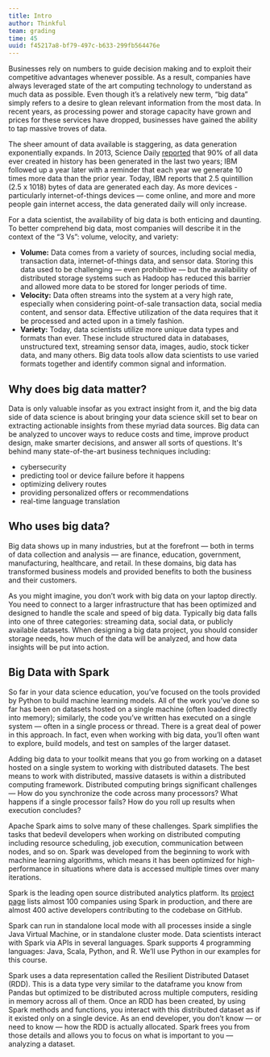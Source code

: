 ```yaml
---
title: Intro
author: Thinkful
team: grading
time: 45
uuid: f45217a8-bf79-497c-b633-299fb564476e
---
```


Businesses rely on numbers to guide decision making and to exploit their competitive advantages whenever possible.
As a result, companies have always leveraged state of the art computing technology to understand as much data as possible. Even though it’s a relatively new term, “big data” simply refers to a desire to glean relevant information from the most data. In recent years, as processing power and storage capacity have grown and prices for these services have dropped, businesses have gained the ability to tap massive troves of data.

The sheer amount of data available is staggering, as data generation exponentially expands. In 2013, Science Daily [reported](https://www.sciencedaily.com/releases/2013/05/130522085217.htm) that  90% of all data ever created in history has been generated in the last two years; IBM followed up a year later with a reminder that each year we generate 10 times more data than the prior year. Today, IBM reports that 2.5 quintillion (2.5 x 1018) bytes of data are generated each day. As more devices - particularly internet-of-things devices — come online, and more and more people gain internet access, the data generated daily will only increase.

For a data scientist, the availability of big data is both enticing and daunting. To better comprehend big data, most companies will describe it in the context of the “3 Vs”: volume, velocity, and variety:

* **Volume:** Data comes from a variety of sources, including social media, transaction data, internet-of-things data, and sensor data. Storing this data used to be challenging — even prohibitive — but the availability of distributed storage systems such as Hadoop has reduced this barrier and allowed more data to be stored for longer periods of time.
* **Velocity:** Data often streams into the system at a very high rate, especially when considering point-of-sale transaction data, social media content, and sensor data. Effective utilization of the data requires that it be processed and acted upon in a timely fashion.
* **Variety:** Today, data scientists utilize more unique data types and formats than ever. These include structured data in databases, unstructured text, streaming sensor data, images, audio, stock ticker data, and many others. Big data tools allow data scientists to use varied formats together and identify common signal and information.

## Why does big data matter?

Data is only valuable insofar as you extract insight from it, and the big data side of data science is about bringing your data science skill set to bear on extracting actionable insights from these myriad data sources.  Big data can be analyzed to uncover ways to reduce costs and time, improve product design, make smarter decisions, and answer all sorts of questions. It's behind many state-of-the-art business techniques including:

* cybersecurity
* predicting tool or device failure before it happens
* optimizing delivery routes
* providing personalized offers or recommendations
* real-time language translation

## Who uses big data?

Big data shows up in many industries, but at the forefront — both in terms of data collection and analysis — are finance, education, government, manufacturing, healthcare, and retail. In these domains, big data has transformed business models and provided benefits to both the business and their customers.

As you might imagine, you don’t work with big data on your laptop directly. You need to connect to a larger infrastructure that has been optimized and designed to handle the scale and speed of big data. Typically big data falls into one of three categories: streaming data, social data, or publicly available datasets. When designing a big data project, you should consider storage needs, how much of the data will be analyzed, and how data insights will be put into action.

## Big Data with Spark

So far in your data science education, you’ve focused on the tools provided by Python to build machine learning models. All of the work you’ve done so far has been on datasets hosted on a single machine (often loaded directly into memory); similarly, the code you’ve written has executed on a single system — often in a single process or thread. There is a great deal of power in this approach. In fact, even when working with big data, you’ll often want to explore, build models, and test on samples of the larger dataset. 

Adding big data to your toolkit means that you go from working on a dataset hosted on a single system to working with distributed datasets. The best means to work with distributed, massive datasets is within a distributed computing framework. Distributed computing brings significant challenges — How do you synchronize the code across many processors? What happens if a single processor fails? How do you roll up results when execution concludes?

Apache Spark aims to solve many of these challenges. Spark simplifies the tasks that bedevil developers when working on distributed computing including resource scheduling, job execution, communication between nodes, and so on. Spark was developed from the beginning to work with machine learning algorithms, which means it has been optimized for high-performance in situations where data is accessed multiple times over many iterations.

Spark is the leading open source distributed analytics platform. Its [project page](https://spark.apache.org/powered-by.html) lists almost 100 companies using Spark in production, and there are almost 400 active developers contributing to the codebase on GitHub.

Spark can run in standalone local mode with all processes inside a single Java Virtual Machine, or in standalone cluster mode. Data scientists interact with Spark via APIs in several languages. Spark supports 4 programming languages: Java, Scala, Python, and R. We’ll use Python in our examples for this course.

Spark uses a data representation called the Resilient Distributed Dataset (RDD). This is a data type very similar to the dataframe you know from Pandas but optimized to be distributed across multiple computers, residing in memory across all of them. Once an RDD has been created, by using Spark methods and functions, you interact with this distributed dataset as if it existed only on a single device. As an end developer, you don’t know — or need to know — how the RDD is actually allocated. Spark frees you from those details and allows you to focus on what is important to you — analyzing a dataset.

